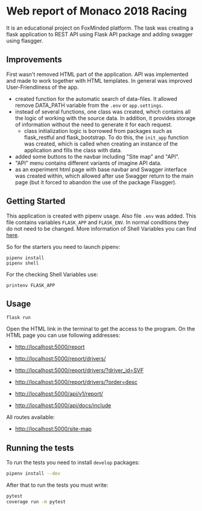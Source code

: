 # Web report of Monaco 2018 Racing

It is an educational project on FoxMinded platform.
The task was creating a  flask application to REST API using Flask API package 
and adding swagger using flasgger.

## Improvements

First wasn't removed HTML part of the application.
API was implemented and made to work together with HTML templates.
In general was improved User-Friendliness of the app.
- created function for the automatic search of data-files. It allowed remove DATA_PATH variable from the ```.env``` or ```app.settings```.
- instead of several functions, one class was created, which contains all the logic of working with the source data. In addition, it provides storage of information without the need to generate it for each request.
  - class initialization logic is borrowed from packages such as flask_restful and flask_bootstrap. To do this, the ```init_app``` function was created, which is called when creating an instance of the application and fills the class with data.
- added some buttons to the navbar including "Site map" and "API".
- "API" menu contains different variants of imagine API data.
- as an experiment html page with base navbar and Swagger interface was created within, which allowed after use Swagger return to the main page (but it forced to abandon the use of the package Flasgger).

## Getting Started
 
This application is created with pipenv usage.
Also file ```.env``` was added.
This file contains variables ```FLASK_APP``` and ```FLASK_ENV```. 
In normal conditions they do not need to be changed.
More information of Shell Variables you can find 
[here](https://flask.palletsprojects.com/en/1.1.x/tutorial/factory/).

So for the starters you need to launch pipenv:

```
pipenv install
pipenv shell
```  

For the checking Shell Variables use:

```
printenv FLASK_APP
```

## Usage

```
flask run
```

Open the HTML link in the terminal to get the access to the program.
On the HTML page you can use following addresses:


- [http://localhost:5000/report](http://localhost:5000/report)
- [http://localhost:5000/report/drivers/](http://localhost:5000/report/drivers/)
- [http://localhost:5000/report/drivers/?driver_id=SVF](http://localhost:5000/report/drivers/?driver_id=SVF)
- [http://localhost:5000/report/drivers/?order=desc](http://localhost:5000/report/drivers/?order=desc)

- [http://localhost:5000/api/v1/report/](http://localhost:5000/api/v1/report/)
- [http://localhost:5000/api/docs/include](http://localhost:5000/api/docs/include)

All routes available:

- [http://localhost:5000/site-map](http://localhost:5000/site-map)


## Running the tests

To run the tests you need to install ```develop``` packages:
```bash
pipenv install --dev
```

After that to run the tests you must write:

```bash 
pytest
coverage run -m pytest
```
 